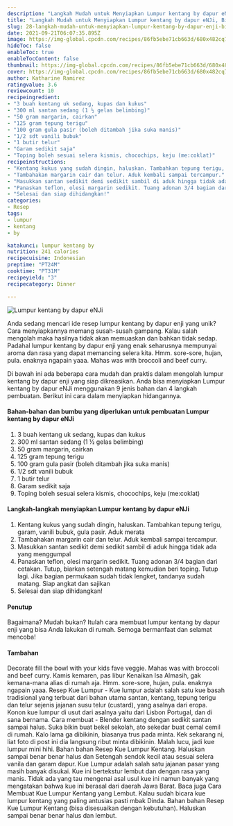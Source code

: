 ```yaml
---
description: "Langkah Mudah untuk Menyiapkan Lumpur kentang by dapur eNJi, Bisa Manjain Lidah"
title: "Langkah Mudah untuk Menyiapkan Lumpur kentang by dapur eNJi, Bisa Manjain Lidah"
slug: 28-langkah-mudah-untuk-menyiapkan-lumpur-kentang-by-dapur-enji-bisa-manjain-lidah
date: 2021-09-21T06:07:35.895Z
image: https://img-global.cpcdn.com/recipes/86fb5ebe71cb663d/680x482cq70/lumpur-kentang-by-dapur-enji-foto-resep-utama.jpg
hideToc: false
enableToc: true
enableTocContent: false
thumbnail: https://img-global.cpcdn.com/recipes/86fb5ebe71cb663d/680x482cq70/lumpur-kentang-by-dapur-enji-foto-resep-utama.jpg
cover: https://img-global.cpcdn.com/recipes/86fb5ebe71cb663d/680x482cq70/lumpur-kentang-by-dapur-enji-foto-resep-utama.jpg
author: Katharine Ramirez
ratingvalue: 3.6
reviewcount: 10
recipeingredient:
- "3 buah kentang uk sedang, kupas dan kukus"
- "300 ml santan sedang (1 ½ gelas belimbing)"
- "50 gram margarin, cairkan"
- "125 gram tepung terigu"
- "100 gram gula pasir (boleh ditambah jika suka manis)"
- "1/2 sdt vanili bubuk"
- "1 butir telur"
- "Garam sedikit saja"
- "Toping boleh sesuai selera kismis, chocochips, keju (me:coklat)"
recipeinstructions:
- "Kentang kukus yang sudah dingin, haluskan. Tambahkan tepung terigu, garam, vanili bubuk, gula pasir. Aduk merata"
- "Tambahakan margarin cair dan telur. Aduk kembali sampai tercampur."
- "Masukkan santan sedikit demi sedikit sambil di aduk hingga tidak ada yang menggumpal"
- "Panaskan teflon, olesi margarin sedikit. Tuang adonan 3/4 bagian dari cetakan. Tutup, biarkan setengah matang kemudian beri toping. Tutup lagi. Jika bagian permukaan sudah tidak lengket, tandanya sudah matang. Siap angkat dan sajikan"
- "Selesai dan siap dihidangkan!"
categories:
- Resep
tags:
- lumpur
- kentang
- by

katakunci: lumpur kentang by 
nutrition: 241 calories
recipecuisine: Indonesian
preptime: "PT24M"
cooktime: "PT31M"
recipeyield: "3"
recipecategory: Dinner

---
```



![Lumpur kentang by dapur eNJi](https://img-global.cpcdn.com/recipes/86fb5ebe71cb663d/680x482cq70/lumpur-kentang-by-dapur-enji-foto-resep-utama.jpg)

Anda sedang mencari ide resep lumpur kentang by dapur enji yang unik? Cara menyiapkannya memang susah-susah gampang. Kalau salah mengolah maka hasilnya tidak akan memuaskan dan bahkan tidak sedap. Padahal lumpur kentang by dapur enji yang enak seharusnya mempunyai aroma dan rasa yang dapat memancing selera kita.
Hmm. sore-sore, hujan, pula. enaknya ngapain yaaa. Mahas was with broccoli and beef curry. 



Di bawah ini ada beberapa cara mudah dan praktis dalam mengolah lumpur kentang by dapur enji yang siap dikreasikan. Anda bisa menyiapkan Lumpur kentang by dapur eNJi menggunakan 9 jenis bahan dan 4 langkah pembuatan. Berikut ini cara dalam menyiapkan hidangannya.

<!--inarticleads1-->

#### Bahan-bahan dan bumbu yang diperlukan untuk pembuatan Lumpur kentang by dapur eNJi

1. 3 buah kentang uk sedang, kupas dan kukus
1. 300 ml santan sedang (1 ½ gelas belimbing)
1. 50 gram margarin, cairkan
1. 125 gram tepung terigu
1. 100 gram gula pasir (boleh ditambah jika suka manis)
1. 1/2 sdt vanili bubuk
1. 1 butir telur
1. Garam sedikit saja
1. Toping boleh sesuai selera kismis, chocochips, keju (me:coklat)

<!--inarticleads2-->

#### Langkah-langkah menyiapkan Lumpur kentang by dapur eNJi

1. Kentang kukus yang sudah dingin, haluskan. Tambahkan tepung terigu, garam, vanili bubuk, gula pasir. Aduk merata
1. Tambahakan margarin cair dan telur. Aduk kembali sampai tercampur.
1. Masukkan santan sedikit demi sedikit sambil di aduk hingga tidak ada yang menggumpal
1. Panaskan teflon, olesi margarin sedikit. Tuang adonan 3/4 bagian dari cetakan. Tutup, biarkan setengah matang kemudian beri toping. Tutup lagi. Jika bagian permukaan sudah tidak lengket, tandanya sudah matang. Siap angkat dan sajikan
1. Selesai dan siap dihidangkan!

#### Penutup

Bagaimana? Mudah bukan? Itulah cara membuat lumpur kentang by dapur enji yang bisa Anda lakukan di rumah. Semoga bermanfaat dan selamat mencoba!

#### Tambahan

Decorate fill the bowl with your kids fave veggie. Mahas was with broccoli and beef curry. Kamis kemaren, pas libur Kenaikan Isa Almasih, gak kemana-mana alias di rumah aja. Hmm. sore-sore, hujan, pula. enaknya ngapain yaaa. Resep Kue Lumpur - Kue lumpur adalah salah satu kue basah tradisional yang terbuat dari bahan utama santan, kentang, tepung terigu dan telur sejenis jajanan susu telur (custard), yang asalnya dari eropa. Konon kue lumpur di usut dari asalnya yaitu dari Lisbon Portugal, dan di sana bernama. Cara membuat - Blender kentang dengan sedikit santan sampai halus. Suka bikin buat bekel sekolah, ato sekedar buat cemal cemil di rumah. Kalo lama ga dibikinin, biasanya trus pada minta. Kek sekarang ni, liat foto di post ini dia langsung ribut minta dibikinin. Malah lucu, jadi kue lumpur mini hihi. Bahan bahan Resep Kue Lumpur Kentang. Haluskan sampai benar benar halus dan Setengah sendok kecil atau sesuai selera vanila dan garam dapur. Kue Lumpur adalah salah satu jajanan pasar yang masih banyak disukai. Kue ini bertekstur lembut dan dengan rasa yang manis. Tidak ada yang tau mengenai asal usul kue ini namun banyak yang mengatakan bahwa kue ini berasal dari daerah Jawa Barat. Baca juga Cara Membuat Kue Lumpur Kentang yang Lembut. Kalau sudah bicara kue lumpur kentang yang paling antusias pasti mbak Dinda. Bahan bahan Resep Kue Lumpur Kentang (bisa disesuaikan dengan kebutuhan). Haluskan sampai benar benar halus dan lembut. 

